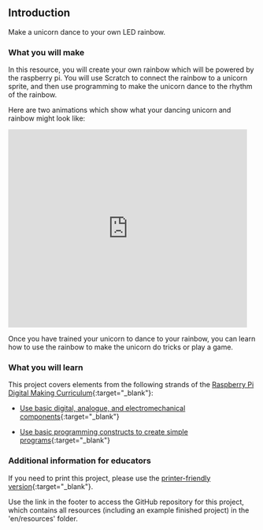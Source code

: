## Introduction

Make a unicorn dance to your own LED rainbow.

### What you will make

In this resource, you will create your own rainbow which will be powered by the raspberry pi. You will use Scratch to connect the rainbow to a unicorn sprite, and then use programming to make the unicorn dance to the rhythm of the rainbow.

Here are two animations which show what your dancing unicorn and rainbow might look like:

<div class="scratch-preview">
  <iframe allowtransparency="true" width="485" height="402" src="https://scratch.mit.edu/projects/embed/160619869/?autostart=false" frameborder="0"></iframe>
</div>

Once you have trained your unicorn to dance to your rainbow, you can learn how to use the rainbow to make the unicorn do tricks or play a game.

### What you will learn

This project covers elements from the following strands of the [Raspberry Pi Digital Making Curriculum](http://rpf.io/curriculum){:target="_blank"}:

+ [Use basic digital, analogue, and electromechanical components](https://www.raspberrypi.org/curriculum/physical-computing/creator){:target="_blank"}

+ [Use basic programming constructs to create simple programs](https://www.raspberrypi.org/curriculum/programming/creator){:target="_blank"}

### Additional information for educators

If you need to print this project, please use the [printer-friendly version](https://projects.raspberrypi.org/en/projects/project-name/print){:target="_blank"}.

Use the link in the footer to access the GitHub repository for this project, which contains all resources (including an example finished project) in the 'en/resources' folder.
